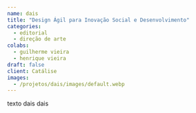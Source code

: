 ```yaml
---
name: dais
title: "Design Ágil para Inovação Social e Desenvolvimento"
categories:
  - editorial
  - direção de arte
colabs:
  - guilherme vieira
  - henrique vieira
draft: false
client: Catálise
images:
  - /projetos/dais/images/default.webp
---
```


texto dais dais
